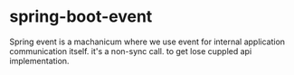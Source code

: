 # spring-boot-event
Spring event is a machanicum where we use event for internal application communication itself. it's a non-sync call. to get lose cuppled api implementation.
